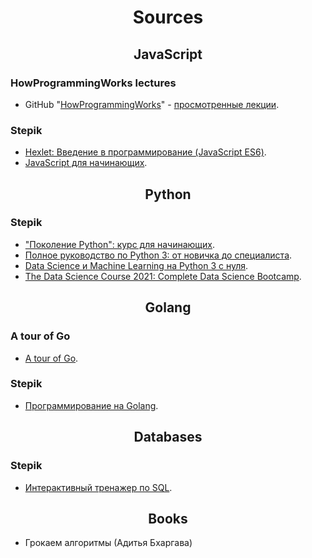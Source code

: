 <h1 align="center">Sources</h1>

<h2 align="center">JavaScript</h4>

### HowProgrammingWorks lectures
+ GitHub "[HowProgrammingWorks](https://github.com/HowProgrammingWorks/Index/blob/master/Courses/Fundamentals.md)" - [просмотренные лекции](./JavaScript/HowProgrammingWorks/README.md).

### Stepik
+ [Hexlet: Введение в программирование (JavaScript ES6)](https://stepik.org/13929).
+ [JavaScript для начинающих](https://stepik.org/2223).

<h2 align="center">Python</h2>

### Stepik
+ ["Поколение Python": курс для начинающих](https://stepik.org/58852).
+ [Полное руководство по Python 3: от новичка до специалиста](https://www.udemy.com/course/bestpython/).
+ [Data Science и Machine Learning на Python 3 с нуля](https://www.udemy.com/course/data-science-python-3/).
+ [The Data Science Course 2021: Complete Data Science Bootcamp](https://www.udemy.com/course/the-data-science-course-complete-data-science-bootcamp/).

<h2 align="center">Golang</h2>

### A tour of Go
+ [A tour of Go](https://go.dev/tour/list).

### Stepik
+ [Программирование на Golang](https://stepik.org/course/54403/).

<h2 align="center">Databases</h2>

### Stepik
+ [Интерактивный тренажер по SQL](https://stepik.org/63054).

<h2 align="center">Books</h2>

+ Грокаем алгоритмы (Адитья Бхаргава)
